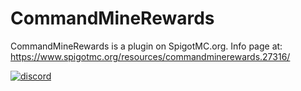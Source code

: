 # CommandMineRewards
[discord-invite]: https://discord.gg/PgSXZT37JV

CommandMineRewards is a plugin on SpigotMC.org.  Info page at:  https://www.spigotmc.org/resources/commandminerewards.27316/

[![discord](https://discordapp.com/api/guilds/185055040036143104/widget.png)][discord-invite]
